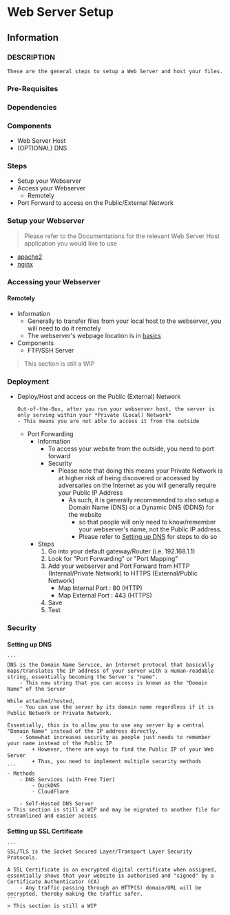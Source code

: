 # Web Server Setup

## Information
### DESCRIPTION
```
These are the general steps to setup a Web Server and host your files.
```

### Pre-Requisites
### Dependencies

### Components
+ Web Server Host
+ (OPTIONAL) DNS

### Steps
- Setup your Webserver
- Access your Webserver
	- Remotely
- Port Forward to access on the Public/External Network

### Setup your Webserver
> Please refer to the Documentations for the relevant Web Server Host application you would like to use
+ [apache2](apache2/README.md)
+ [nginx](nginx/README.md)

### Accessing your Webserver
#### Remotely
- Information
	+ Generally to transfer files from your local host to the webserver, you will need to do it remotely
	+ The webserver's webpage location is in [basics](basics.md)
- Components
	+ FTP/SSH Server
> This section is still a WIP

### Deployment
- Deploy/Host and access on the Public (External) Network
	```
	Out-of-the-Box, after you run your webserver host, the server is only serving within your *Private (Local) Network*
	- This means you are not able to access it from the outside
	```
	- Port Forwarding
		- Information
			+ To access your website from the outside, you need to port forward
			- Security
				- Please note that doing this means your Private Network is at higher risk of being discovered or accessed by adversaries on the Internet as you will generally require your Public IP Address
					- As such, it is generally recommended to also setup a Domain Name (DNS) or a Dynamic DNS (DDNS) for the website 
						+ so that people will only need to know/remember your webserver's name, not the Public IP address.
						+ Please refer to [Setting up DNS](#setting-up-dns) for steps to do so
		- Steps
			1. Go into your default gateway/Router (i.e. 192.168.1.1)
			2. Look for "Port Forwarding" or "Port Mapping"
			3. Add your webserver and Port Forward from HTTP (Internal/Private Network) to HTTPS (External/Public Network)
				- Map Internal Port : 80 (HTTP)
				- Map External Port : 443 (HTTPS)
			4. Save
			5. Test

### Security
#### Setting up DNS
	```
	DNS is the Domain Name Service, an Internet protocol that basically maps/translates the IP address of your server with a Human-readable string, essentially becoming the Server's "name".
		- This new string that you can access is known as the "Domain Name" of the Server

	While attached/hosted,
		- You can use the server by its domain name regardless if it is Public Network or Private Network.

	Essentially, this is to allow you to use any server by a central "Domain Name" instead of the IP address directly.
		- Somewhat increases security as people just needs to remember your name instead of the Public IP
			+ However, there are ways to find the Public IP of your Web Server
			+ Thus, you need to implement multiple security methods
	```
	- Methods
		- DNS Services (with Free Tier)
			- DuckDNS
			- CloudFlare

		- Self-Hosted DNS Server
	> This section is still a WIP and may be migrated to another file for streamlined and easier access

#### Setting up SSL Certificate
	```
	SSL/TLS is the Socket Secured Layer/Transport Layer Security Protocols.

	A SSL Certificate is an encrypted digital certificate when assigned, essentially shows that your website is authorised and "signed" by a Certificate Authenticator (CA)
		- Any traffic passing through an HTTP(S) domain/URL will be encrypted, thereby making the traffic safer.
	```
	> This section is still a WIP